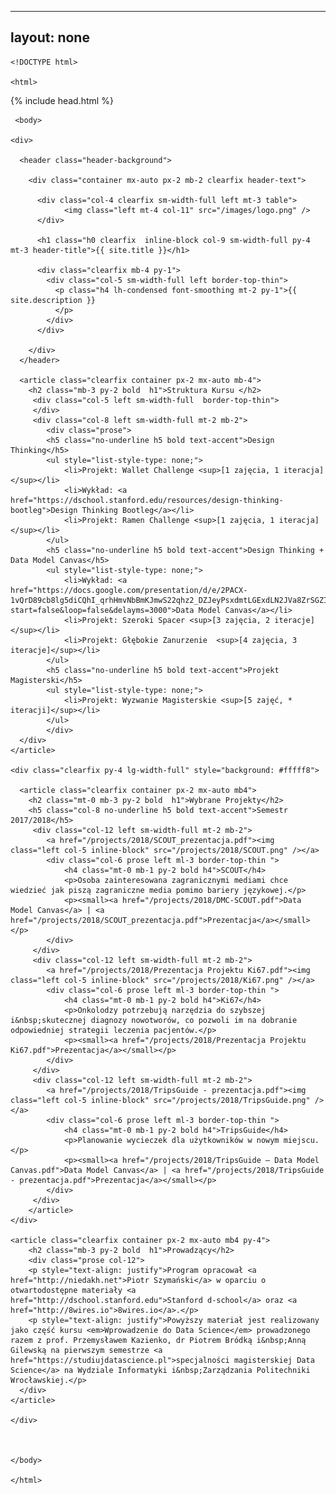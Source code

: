 ----
layout: none
---
    <!DOCTYPE html>

    <html>

  {% include head.html %}

     <body>

    <div>

      <header class="header-background">
      
        <div class="container mx-auto px-2 mb-2 clearfix header-text">
          
          <div class="col-4 clearfix sm-width-full left mt-3 table">
                <img class="left mt-4 col-11" src="/images/logo.png" />
          </div>

          <h1 class="h0 clearfix  inline-block col-9 sm-width-full py-4 mt-3 header-title">{{ site.title }}</h1>

          <div class="clearfix mb-4 py-1">
            <div class="col-5 sm-width-full left border-top-thin">
              <p class="h4 lh-condensed font-smoothing mt-2 py-1">{{ site.description }}
              </p>
            </div>
          </div>

        </div>
      </header>

      <article class="clearfix container px-2 mx-auto mb-4">
      	<h2 class="mb-3 py-2 bold  h1">Struktura Kursu </h2>
		 <div class="col-5 left sm-width-full  border-top-thin">
		 </div>
		 <div class="col-8 left sm-width-full mt-2 mb-2">
		 	<div class="prose">
		    <h5 class="no-underline h5 bold text-accent">Design Thinking</h5>
	    	<ul style="list-style-type: none;">
	    		<li>Projekt: Wallet Challenge <sup>[1 zajęcia, 1 iteracja]</sup></li>
	    		<li>Wykład: <a href="https://dschool.stanford.edu/resources/design-thinking-bootleg">Design Thinking Bootleg</a></li>
	    		<li>Projekt: Ramen Challenge <sup>[1 zajęcia, 1 iteracja]</sup></li>
	    	</ul>
		    <h5 class="no-underline h5 bold text-accent">Design Thinking + Data Model Canvas</h5>
		    <ul style="list-style-type: none;">
		    	<li>Wykład: <a href="https://docs.google.com/presentation/d/e/2PACX-1vQrD89cb8lg5diCQhI_qrhHmvNbBmKJmwS22qhz2_DZJeyPsxdmtLGExdLN2JVa8ZrSGZId4sWFA_LD/pub?start=false&loop=false&delayms=3000">Data Model Canvas</a></li>
	    		<li>Projekt: Szeroki Spacer <sup>[3 zajęcia, 2 iteracje]</sup></li>
	    		<li>Projekt: Głębokie Zanurzenie  <sup>[4 zajęcia, 3 iteracje]</sup></li>
	    	</ul>
		    <h5 class="no-underline h5 bold text-accent">Projekt Magisterski</h5>		    	
	    	<ul style="list-style-type: none;">
	    		<li>Projekt: Wyzwanie Magisterskie <sup>[5 zajęć, * iteracji]</sup></li>
	    	</ul>
		    </div>
	  </div>
	</article>

	<div class="clearfix py-4 lg-width-full" style="background: #fffff8">

      <article class="clearfix container px-2 mx-auto mb4">
      	<h2 class="mt-0 mb-3 py-2 bold  h1">Wybrane Projekty</h2>
		<h5 class="col-8 no-underline h5 bold text-accent">Semestr 2017/2018</h5>
      	 <div class="col-12 left sm-width-full mt-2 mb-2">
      	 	<a href="/projects/2018/SCOUT_prezentacja.pdf"><img class="left col-5 inline-block" src="/projects/2018/SCOUT.png" /></a>
      	 	<div class="col-6 prose left ml-3 border-top-thin ">
	      	 	<h4 class="mt-0 mb-1 py-2 bold h4">SCOUT</h4>
	      	 	<p>Osoba zainteresowana zagranicznymi mediami chce wiedzieć jak piszą zagraniczne media pomimo bariery językowej.</p>
	      	 	<p><small><a href="/projects/2018/DMC-SCOUT.pdf">Data Model Canvas</a> | <a href="/projects/2018/SCOUT_prezentacja.pdf">Prezentacja</a></small></p>
      	 	</div>
      	 </div>
      	 <div class="col-12 left sm-width-full mt-2 mb-2">
      	 	<a href="/projects/2018/Prezentacja Projektu Ki67.pdf"><img class="left col-5 inline-block" src="/projects/2018/Ki67.png" /></a>
      	 	<div class="col-6 prose left ml-3 border-top-thin ">
	      	 	<h4 class="mt-0 mb-1 py-2 bold h4">Ki67</h4>
	      	 	<p>Onkolodzy potrzebują narzędzia do szybszej i&nbsp;skutecznej diagnozy nowotworów, co pozwoli im na dobranie odpowiedniej strategii leczenia pacjentów.</p>
	      	 	<p><small><a href="/projects/2018/Prezentacja Projektu Ki67.pdf">Prezentacja</a></small></p>
      	 	</div>
      	 </div>
      	 <div class="col-12 left sm-width-full mt-2 mb-2">
      	 	<a href="/projects/2018/TripsGuide - prezentacja.pdf"><img class="left col-5 inline-block" src="/projects/2018/TripsGuide.png" /></a>
      	 	<div class="col-6 prose left ml-3 border-top-thin ">
	      	 	<h4 class="mt-0 mb-1 py-2 bold h4">TripsGuide</h4>
	      	 	<p>Planowanie wycieczek dla użytkowników w nowym miejscu.</p>
	      	 	<p><small><a href="/projects/2018/TripsGuide – Data Model Canvas.pdf">Data Model Canvas</a> | <a href="/projects/2018/TripsGuide - prezentacja.pdf">Prezentacja</a></small></p>
      	 	</div>
      	 </div>
		</article>
	</div>

    <article class="clearfix container px-2 mx-auto mb4 py-4">
      	<h2 class="mb-3 py-2 bold  h1">Prowadzący</h2>
		<div class="prose col-12">
		<p style="text-align: justify">Program opracował <a href="http://niedakh.net">Piotr Szymański</a> w oparciu o otwartodostępne materiały <a href="http://dschool.stanford.edu">Stanford d-school</a> oraz <a href="http://8wires.io">8wires.io</a>.</p>
		<p style="text-align: justify">Powyższy materiał jest realizowany jako część kursu <em>Wprowadzenie do Data Science</em> prowadzonego razem z prof. Przemysławem Kazienko, dr Piotrem Bródką i&nbsp;Anną Gilewską na pierwszym semestrze <a href="https://studiujdatascience.pl">specjalności magisterskiej Data Science</a> na Wydziale Informatyki i&nbsp;Zarządzania Politechniki Wrocławskiej.</p>
	  </div>
	</article>

    </div>

    

    </body>

    </html>
